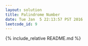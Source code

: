 ```yaml
---
layout: solution
title: Palindrome Number
date: Tue Jan  5 22:13:57 PST 2016
leetcode_id: 9
---
```

{% include_relative README.md %}
